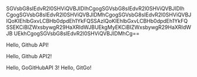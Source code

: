 SGVsbG8sIEdvR2l0SHViQVBJIDIhCgogSGVsbG8sIEdvR2l0SHViQVBJIDIh
CgogSGVsbG8sIEdvR2l0SHViQVBJIDMhCgogSGVsbG8sIEdvR2l0SHViQVBJ
IQoKIEhlbGxvLCBHb0dpdEh1YkFQSSAzIQoKIEhlbGxvLCBHb0dpdEh1YkFQ
SSEKCiBIZWxsbywgR29HaXRIdWJBUEkgMyEKCiBIZWxsbywgR29HaXRIdWJB
UEkhCgogSGVsbG8sIEdvR2l0SHViQVBJIDMhCg==

Hello, Github API!

Hello, Github API2!

 Hello, GoGitHubAPI 3!
Hello, GitGo!

